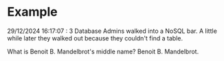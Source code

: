 # Example

<!-- replace-with-date starts -->
29/12/2024 16:17:07 : 3 Database Admins walked into a NoSQL bar. A little while later they walked out because they couldn't find a table.
<!-- replace-with-date ends -->

<!-- replace-with-joke starts -->
What is Benoit B. Mandelbrot's middle name? Benoit B. Mandelbrot.
<!-- replace-with-joke ends -->